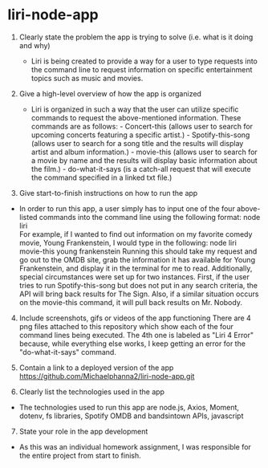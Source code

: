 # liri-node-app

1. Clearly state the problem the app is trying to solve (i.e. what is it doing and why)
    
    - Liri is being created to provide a way for a user to type requests into the command line to request information on specific entertainment topics such as music and movies. 

2. Give a high-level overview of how the app is organized
   
   - Liri is organized in such a way that the user can utilize specific commands to request the above-mentioned information. These commands       are as follows:
            - Concert-this (allows user to search for upcoming concerts featuring a specific artist.)
            - Spotify-this-song (allows user to search for a song title and the results will display artist and album information.)
            - movie-this (allows user to search for a movie by name and the results will display basic information about the film.)
            - do-what-it-says (is a catch-all request that will execute the command specified in a linked txt file.)

3. Give start-to-finish instructions on how to run the app
  
  - In order to run this app, a user simply has to input one of the four above-listed commands into the command line using the following        format: node liri <command> <search criteria>
     For example, if I wanted to find out information on my favorite comedy movie, Young Frankenstein, I would type in the following:
          node liri movie-this young frankenstein
     Running this should take my request and go out to the OMDB site, grab the information it has available for Young Frankenstein, and          display it in the terminal for me to read.
    Additionally, special circumstances were set up for two instances. First, if the user tries to run Spotify-this-song but does not put in any search criteria, the API will bring back results for The Sign. Also, if a similar situation occurs on the movie-this command, it will pull back results on Mr. Nobody. 
  

4. Include screenshots, gifs or videos of the app functioning
    There are 4 png files attached to this repository which show each of the four command lines being executed. The 4th one is labeled as "Liri 4 Error" because, while everything else works, I keep getting an error for the "do-what-it-says" command. 

5. Contain a link to a deployed version of the app
    https://github.com/Michaelphanna2/liri-node-app.git

6. Clearly list the technologies used in the app

- The technologies used to run this app are node.js, Axios, Moment, dotenv, fs libraries, Spotify OMDB and bandsintown APIs, javascript
    
7. State your role in the app development
 
 - As this was an individual homework assignment, I was responsible for the entire project from start to finish. 
    
